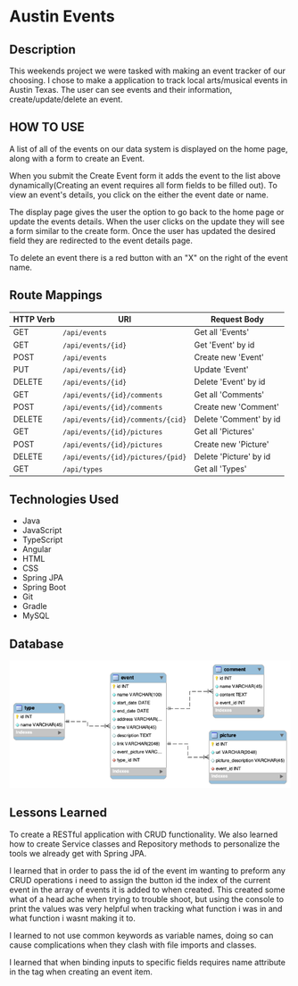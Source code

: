 # Austin Events

## Description
This weekends project we were tasked with making an event tracker of our choosing. I chose to make a application to track local arts/musical events in Austin Texas. The user can see events and their information, create/update/delete an event.

## HOW TO USE
A list of all of the events on our data system is displayed on the home page, along with a form to create an Event.

When you submit the Create Event form it adds the event to the list above dynamically(Creating an event requires all form fields to be filled out). To view an event's details, you click on the either the event date or name. 

The display page gives the user the option to go back to the home page or update the events details. When the user clicks on the update they will see a form similar to the create form. Once the user has updated the desired field they are redirected to the event details page.

To delete an event there is a red button with an "X" on the right of the event name.



## Route Mappings
| HTTP Verb | URI                  | Request Body |
|-----------|----------------------|--------------|
| GET       | `/api/events`    | Get all 'Events' |
| GET       | `/api/events/{id}` | Get 'Event' by id |
| POST      | `/api/events`    | Create new 'Event' |
| PUT       | `/api/events/{id}` | Update 'Event' |
| DELETE    | `/api/events/{id}` | Delete 'Event' by id |
| GET       | `/api/events/{id}/comments`    | Get all 'Comments' |
| POST       | `/api/events/{id}/comments` | Create new 'Comment' |
| DELETE      | `/api/events/{id}/comments/{cid}`    | Delete 'Comment' by id |
| GET       | `/api/events/{id}/pictures`    | Get all 'Pictures' |
| POST       | `/api/events/{id}/pictures` | Create new 'Picture' |
| DELETE      | `/api/events/{id}/pictures/{pid}`    | Delete 'Picture' by id |
| GET       | `/api/types`    | Get all 'Types' |

## Technologies Used
* Java
* JavaScript
* TypeScript
* Angular
* HTML
* CSS
* Spring JPA
* Spring Boot
* Git
* Gradle
* MySQL

## Database
![alt text](DB/tables.png)

## Lessons Learned
To create a RESTful application with CRUD functionality. We also learned how to create Service classes and Repository methods to personalize the tools we already get with Spring JPA. 

I learned that in order to pass the id of the event im wanting to preform any CRUD operations i need to assign the button id the index of the current event in the array of events it is added to when created. This created some what of a head ache when trying to trouble shoot, but using the console to print the values was very helpful when tracking what function i was in and what function i wasnt making it to.

I learned to not use common keywords as variable names, doing so can cause complications when they clash with file imports and classes.

I learned that when binding inputs to specific fields requires name attribute in the tag when creating an event item.

